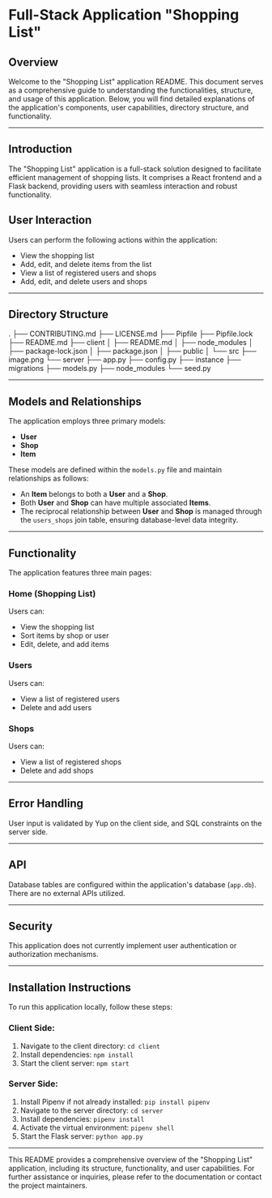 # Full-Stack Application "Shopping List"

## Overview

Welcome to the "Shopping List" application README. This document serves as a comprehensive guide to understanding the functionalities, structure, and usage of this application. Below, you will find detailed explanations of the application's components, user capabilities, directory structure, and functionality.

---

## Introduction

The "Shopping List" application is a full-stack solution designed to facilitate efficient management of shopping lists. It comprises a React frontend and a Flask backend, providing users with seamless interaction and robust functionality.

## User Interaction

Users can perform the following actions within the application:

- View the shopping list
- Add, edit, and delete items from the list
- View a list of registered users and shops
- Add, edit, and delete users and shops

---

## Directory Structure

.
├── CONTRIBUTING.md
├── LICENSE.md
├── Pipfile
├── Pipfile.lock
├── README.md
├── client
│   ├── README.md
│   ├── node_modules
│   ├── package-lock.json
│   ├── package.json
│   ├── public
│   └── src
├── image.png
└── server
    ├── app.py
    ├── config.py
    ├── instance
    ├── migrations
    ├── models.py
    ├── node_modules
    └── seed.py


---

## Models and Relationships

The application employs three primary models:

- **User**
- **Shop**
- **Item**

These models are defined within the `models.py` file and maintain relationships as follows:

- An **Item** belongs to both a **User** and a **Shop**.
- Both **User** and **Shop** can have multiple associated **Items**.
- The reciprocal relationship between **User** and **Shop** is managed through the `users_shops` join table, ensuring database-level data integrity.

---

## Functionality

The application features three main pages:

### Home (Shopping List)

Users can:

- View the shopping list
- Sort items by shop or user
- Edit, delete, and add items

### Users

Users can:

- View a list of registered users
- Delete and add users

### Shops

Users can:

- View a list of registered shops
- Delete and add shops

---

## Error Handling

User input is validated by Yup on the client side, and SQL constraints on the server side.

---

## API

Database tables are configured within the application's database (`app.db`). There are no external APIs utilized.

---

## Security

This application does not currently implement user authentication or authorization mechanisms.

---

## Installation Instructions

To run this application locally, follow these steps:

### Client Side:

1. Navigate to the client directory: `cd client`
2. Install dependencies: `npm install`
3. Start the client server: `npm start`

### Server Side:

1. Install Pipenv if not already installed: `pip install pipenv`
2. Navigate to the server directory: `cd server`
3. Install dependencies: `pipenv install`
4. Activate the virtual environment: `pipenv shell`
5. Start the Flask server: `python app.py`

---

This README provides a comprehensive overview of the "Shopping List" application, including its structure, functionality, and user capabilities. For further assistance or inquiries, please refer to the documentation or contact the project maintainers.
